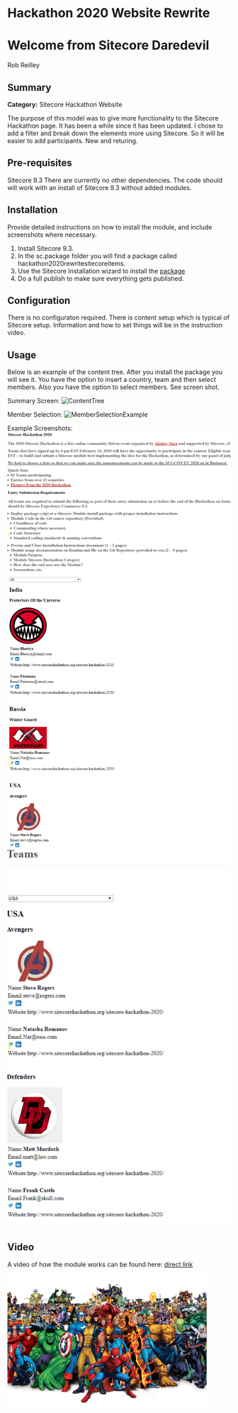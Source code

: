 # Hackathon 2020 Website Rewrite

# Welcome from Sitecore Daredevil

Rob Reilley

## Summary

**Category:** Sitecore Hackathon Website

The purpose of this model was to give more functionality to the Sitecore Hackathon page. It has been a while since it has been updated. I chose to add a filter and break down the elements more using Sitecore. So it will be easier to add participants. New and returing.

## Pre-requisites
Sitecore 9.3
There are currently no other dependencies. The code should will work with an install of Sitecore 9.3 without added modules.

## Installation

Provide detailed instructions on how to install the module, and include screenshots where necessary.
1. Install Sitecore 9.3.
2. In the sc.package folder you will find a package called hackathon2020rewritesitecoreitems.
3. Use the Sitecore Installation wizard to install the [package](sc.package/hackathon2020rewritesitecoreitems.zip)
4. Do a full publish to make sure everything gets published.

## Configuration

There is no configuraton required. There is content setup which is typical of Sitecore setup. Information and how to set things will be in the instruction video.

## Usage

Below is an example of the content tree. After you install the package you will see it. You have the option to insert a country, team and then select members. Also you have the option to select members. See screen shot.

Summary Screen:
![ContentTree](images/ContentTree.png?raw=true "ContentTree")

Member Selection:
![MemberSelectionExample](images/MemberSelectionExample.png?raw=true "MemberSelectionExample")

Example Screenshots:
![TitleDescriptionExample](documentation/images/TitleDescriptionExample.png?raw=true "TitleDescriptionExample")
![AllFilterExample](documentation/images/AllFilterExample.png?raw=true "AllFilterExample")
![USAFilterExample](documentation/images/USAFilterExample.png?raw=true "USAFilterExample")

## Video

A video of how the module works can be found here: [direct link](https://www.youtube.com/watch?v=1J6iUyd8hUo)

[![Sitecore Hackathon Video Embedding Alt Text](documentation/images/superheroesassemble.png?raw=true)](https://www.youtube.com/watch?v=1J6iUyd8hUo)
